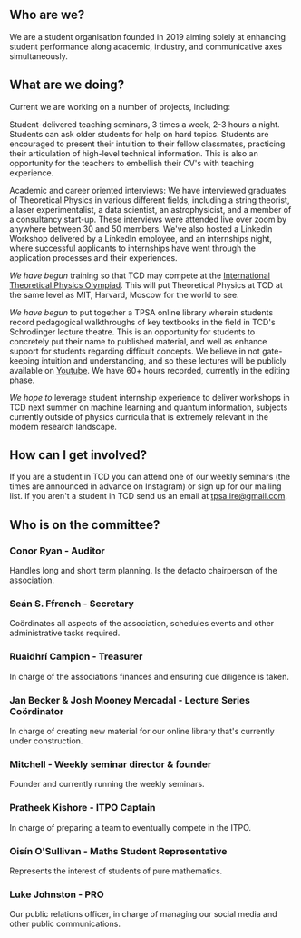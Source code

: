 ## Who are we?

We are a student organisation founded in 2019 aiming solely at enhancing student performance along academic, industry, and communicative axes simultaneously. 

## What are we doing?

Current we are working on a number of projects, including:

Student-delivered teaching seminars, 3 times a week, 2-3 hours a night. Students can ask older students for help on hard topics. Students are encouraged to present their intuition to their fellow classmates, practicing their articulation of high-level technical information. This is also an opportunity for the teachers to embellish their CV's with teaching experience.

Academic and career oriented interviews: We have interviewed graduates of Theoretical Physics in various different fields, including a string theorist, a laser experimentalist, a data scientist, an astrophysicist, and a member of a consultancy start-up. These interviews were attended live over zoom by anywhere between 30 and 50 members. We've also hosted a LinkedIn Workshop delivered by a LinkedIn employee, and an internships night, where successful applicants to internships have went through the application processes and their experiences. 

*We have begun* training so that TCD may compete at the [International Theoretical Physics Olympiad](http://thworldcup.com/about2022). This will put Theoretical Physics at TCD at the same level as MIT, Harvard, Moscow for the world to see.

*We have begun* to put together a TPSA online library wherein students record pedagogical walkthroughs of key textbooks in the field in TCD's Schrodinger lecture theatre. This is an opportunity for students to concretely put their name to published material, and well as enhance support for students regarding difficult concepts. We believe in not gate-keeping intuition and understanding, and so these lectures will be publicly available on [Youtube](https://www.youtube.com/channel/UCAhMHA7C3mo0MaASsM4Nweg). We have 60+ hours recorded, currently in the editing phase. 

*We hope to* leverage student internship experience to deliver workshops in TCD next summer on machine learning and quantum information, subjects currently outside of physics curricula that is extremely relevant in the modern research landscape.

## How can I get involved?

If you are a student in TCD you can attend one of our weekly seminars (the times are announced in advance on Instagram) or sign up for our mailing list. If you aren't a student in TCD send us an email at [tpsa.ire@gmail.com](mailto:tpsa.ire@gmail.com).

## Who is on the committee?

### Conor Ryan - Auditor
Handles long and short term planning. Is the defacto chairperson of the association.

### Seán S. Ffrench - Secretary
Coördinates all aspects of the association, schedules events and other administrative tasks required.

### Ruaidhrí Campion - Treasurer
In charge of the associations finances and ensuring due diligence is taken.

### Jan Becker & Josh Mooney Mercadal - Lecture Series Coördinator
In charge of creating new material for our online library that's currently under construction.

### Mitchell - Weekly seminar director & founder
Founder and currently running the weekly seminars.

### Pratheek Kishore - ITPO Captain
In charge of preparing a team to eventually compete in the ITPO.

### Oisín O'Sullivan - Maths Student Representative
Represents the interest of students of pure mathematics.

### Luke Johnston - PRO
Our public relations officer, in charge of managing our social media and other public communications.

